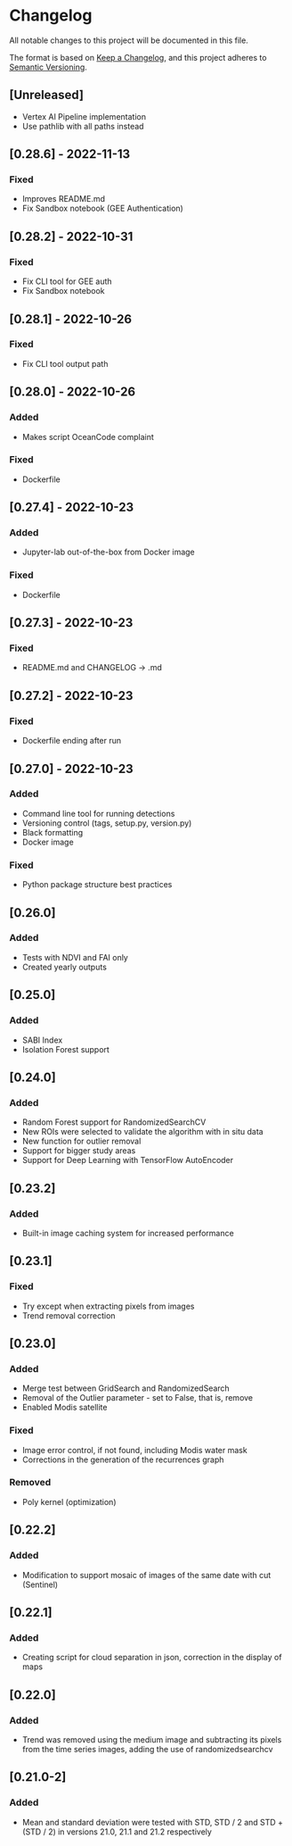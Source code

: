 # Changelog
All notable changes to this project will be documented in this file.

The format is based on [Keep a Changelog](https://keepachangelog.com/en/1.0.0/),
and this project adheres to [Semantic Versioning](https://semver.org/spec/v2.0.0.html).

## [Unreleased]
- Vertex AI Pipeline implementation
- Use pathlib with all paths instead

## [0.28.6] - 2022-11-13
### Fixed
- Improves README.md
- Fix Sandbox notebook (GEE Authentication)

## [0.28.2] - 2022-10-31
### Fixed
- Fix CLI tool for GEE auth
- Fix Sandbox notebook

## [0.28.1] - 2022-10-26
### Fixed
- Fix CLI tool output path

## [0.28.0] - 2022-10-26
### Added
- Makes script OceanCode complaint

### Fixed
- Dockerfile

## [0.27.4] - 2022-10-23
### Added
- Jupyter-lab out-of-the-box from Docker image

### Fixed
- Dockerfile

## [0.27.3] - 2022-10-23
### Fixed
- README.md and CHANGELOG -> .md

## [0.27.2] - 2022-10-23
### Fixed
- Dockerfile ending after run

## [0.27.0] - 2022-10-23
### Added
- Command line tool for running detections
- Versioning control (tags, setup.py, version.py)
- Black formatting
- Docker image

### Fixed
- Python package structure best practices

## [0.26.0]
### Added
- Tests with NDVI and FAI only
- Created yearly outputs

## [0.25.0]
### Added
- SABI Index
- Isolation Forest support

## [0.24.0]
### Added
- Random Forest support for RandomizedSearchCV
- New ROIs were selected to validate the algorithm with in situ data
- New function for outlier removal
- Support for bigger study areas
- Support for Deep Learning with TensorFlow AutoEncoder

## [0.23.2]
### Added
- Built-in image caching system for increased performance

## [0.23.1]
### Fixed
- Try except when extracting pixels from images
- Trend removal correction

## [0.23.0]
### Added
- Merge test between GridSearch and RandomizedSearch
- Removal of the Outlier parameter - set to False, that is, remove
- Enabled Modis satellite

### Fixed
- Image error control, if not found, including Modis water mask
- Corrections in the generation of the recurrences graph

### Removed
- Poly kernel (optimization)

## [0.22.2]
### Added
- Modification to support mosaic of images of the same date with cut (Sentinel)

## [0.22.1]
### Added
- Creating script for cloud separation in json, correction in the display of maps

## [0.22.0]
### Added
- Trend was removed using the medium image and subtracting its pixels
from the time series images, adding the use of randomizedsearchcv

## [0.21.0-2]
### Added
- Mean and standard deviation were tested with STD, STD / 2 and STD + (STD / 2)
in versions 21.0, 21.1 and 21.2 respectively
